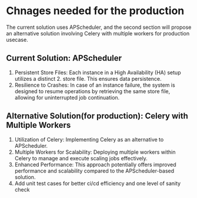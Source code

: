 # Chnages needed for the production

The current solution uses APScheduler, and the second section will propose an alternative solution involving Celery with multiple workers for production usecase.

## Current Solution: APScheduler
1. Persistent Store Files: Each instance in a High Availability (HA) setup utilizes a distinct 2. store file. This ensures data persistence.
3. Resilience to Crashes: In case of an instance failure, the system is designed to resume operations by retrieving the same store file, allowing for uninterrupted job continuation.

## Alternative Solution(for production): Celery with Multiple Workers

1. Utilization of Celery: Implementing Celery as an alternative to APScheduler.
2. Multiple Workers for Scalability: Deploying multiple workers within Celery to manage and execute scaling jobs effectively.
3. Enhanced Performance: This approach potentially offers improved performance and scalability compared to the APScheduler-based solution.
4. Add unit test cases for better ci/cd efficiency and one level of sanity check
